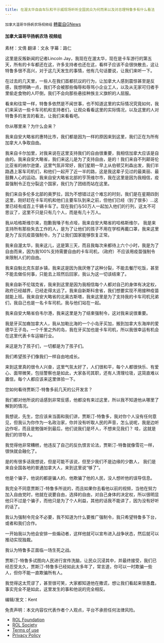 ```yaml
---
title: 在渥太华自由车队和平示威现场听听全国民众为何而来以及对总理特鲁多有什么看法
---
```

`加拿大温哥华扬帆农场视频组` [轉載自GNews](https://gnews.org/zh-hans/1971459/)

#### 加拿大温哥华扬帆农场 视频组

素材：文倩
翻译：文永
字幕：路仁

这里是反叛新闻的记者Lincoln Jay，我现在在渥太华，现在是卡车游行的第五天，所有的卡车都还在这，许多支持者也还在这，看样子应该不会很快散去，这让特鲁多很不高兴，对于这几天发生的事情，他有几句话要说，让我们来听一下。

在过去的几天里，一些人在我们首都抗议的行为，让加拿大人感到震惊甚至是反感，我想明确一点，我们不会被那些侮辱和辱骂小企业工人，以及从无家可归者手里偷走食物的人吓倒，我们不会向那些悬挂种族主义旗帜的人屈服。

看来和往常一样，特鲁多依然是不闻世事，也不知道这里的实际情况究竟如何，我们来采访一些卡车司机和支持者们，让观众看看这里的实际情况，以及这里的人对特鲁多的发言的看法，让我们来看看吧。

你从哪里来？为什么会来？

我来自安大略省的惠特比市，我们都是因为一样的原因来到这里，我们正在为所有加拿大人争取自由。

我来自卡尔加里，对我来说在这里支持我们的自由很重要，我相信加拿大应该是自由的。我来自安大略省，我们来这儿是为了支持自由，是的！我们来自不列颠哥伦比亚省的纳尔逊堡，这里气氛非常好，我们星期一早上从伯顿艾利森出发，我们半路遇上客车司机们，和他们一起开了近一半的路，这是我这辈子见过的最美丽、最鼓舞人心的运动。我来自安大略省北部的亨茨维尔市，我在这里是因为我相信，疫苗强制令正在分裂这个国家，我们为了团结而站在这里。

我们来自多伦多北部的奥罗拉，因为不想错过这个难忘的时刻，我们是在星期四到这里，刚好赶在卡车司机和他们主要车队到来之前，但他们已经（到了很多）…这里已经有成百上千辆卡车了。现在我们与50万人一起加入他们的行列，这太不可思议了，这里不只是只有几个人，而是有几十万人。

我从哈格斯维尔来，抱歉我嗓子有点哑，我来自安大略省的哈格斯维尔， 我是来支持所有那些失去工作的人，是为了让他们的孩子不用在学校再戴口罩，我来这里是为了反抗疫苗强制令，为了让我们国家能够恢复正常。

我来自渥太华，我来这儿，这是第三天，而且我每次来都待上六个小时，我是为了自由而来，因为我100%支持需要自由的卡车司机，（政府）不应该用疫苗强制令来限制人们的自由。

我来自魁北克东部乡镇，我来这是因为我厌倦了这种分裂，不能去餐厅吃饭，甚至不能去做任何事，只能去上班然后回家，我认为这一切该结束了。

我来自新不伦瑞克省，我来到这里是因为我相信每个人都对自己的身体有决定权，政府已经越界，已经走得太远了。我来自新斯科舍省，我们想要实现不用接种疫苗就能上班。我来自安大略省的北奥古斯塔，我来这里是为了支持我的卡车司机兄弟们，我自己也是一名卡车司机，我与他们站在一起。

我来自安大略省伯韦尔港，我来这里是为了结束强制令，这对我来说很重要。

我是牙买加裔加拿大人，我从加勒比海的一个小岛牙买加，搬到加拿大东海岸的爱德华王子岛，一个千里之外的岛，我在牙买加也是卡车司机，所以我很幸运有机会在这里代表卡车运输行业。

来这是为了孩子们，一切都是为了孩子们。

我们希望孩子们像我们一样自由地成长。

来到这里真的很令人兴奋，这里气氛太好了，人们很和平，每个人都很快乐、有爱心、面带微笑，包括警察也是如此，大家各司其职，还有人清理垃圾，这简直难以置信，每个人都应该来这里体验一下。

您如何看待贾斯汀-特鲁多前几天的公开发言？

我们都对他所说的话感到非常反感，他都没有来过这里，所以我不知道他从哪里了解到的情况。

我想说，先生，您应该来当面和我们讲，贾斯汀-特鲁多，我对你个人没有任何意见，但我认为你作为一名政治家，你并没有听取人民的声音，怎么说呢，我是边听边作呕，而且是勉强听到最后，他们说我们是坏人，不想来见我们？ 哇，这就是我们的领导人。

我觉得他非常糟糕，他违反了自己的反仇恨言论法，贾斯汀-特鲁就像雪花一样，很快就会融化了。

是的有很多话我想说，但是可能不该说，但至少我们不是边缘的少数人， 我们是来自全国各地的普通加拿大人，来到这里说“够了”。

他是个骗子，他说的都是骗人的，他欺骗了他的人民，没人想听他的误导信息。

我完全不同意贾斯汀-特鲁多所说的，而且如果你去看他以前的视频，当他在努力加入自由党时，他就在说要自由，选择的自由，对自己身体的决定权，所以很明显他只不过是个骗子，而他只是为了个人利益，其他的话我不能讲了，因为没有好听的话了。

我认为强制令完全不必要，我不知道为什么要推广强制令，我只希望特鲁多下台，或者和我们合作。

一开始我以为他会安排一些煽动者，这样他就可以宣布进入战争状态，然后就可以推动实现独裁。

我认为特鲁多正面临一场生死之战。

贾斯汀-特鲁多试图向人民进行宣传洗脑，让民众沉浸其中，并最终接受，我们已经忍受太久，贾斯汀-特鲁多已经如此太多年了，常言道，你可以一时欺骗一些人，但你不能一直欺骗所有人。

我觉得这太荒谬了，甚至很可笑，大家都知道他在撒谎，想让我们看起来很愚蠢，事实完全不是如此，这里发生的事和他说的完全相反。

编辑/发文：Kent

 

免责声明：本文内容仅代表作者个人观点，平台不承担任何法律风险。

- [ROL Foundation](https://rolfoundation.org/)
- [ROL Society](https://rolsociety.org/)
- [Terms of use](https://gnews.org/terms-of-use-3/)
- [Privacy Policy](https://gnews.org/privacy-policy/)
